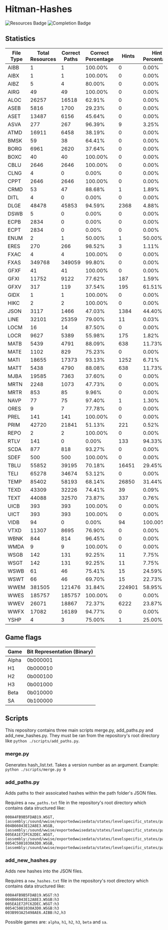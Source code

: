 # Hitman-Hashes
<!-- BADGES_START -->
![Resources Badge](https://img.shields.io/badge/Total%20Resources-1,551,972-blue.svg)
![Completion Badge](https://img.shields.io/badge/Total%20Completion-69.94%25-red.svg)
<!-- BADGES_END -->
## Statistics
<!-- STATISTICS_TABLE_START -->
|File Type|Total Resources|Correct Paths|Correct Percentage|Hints |Hint Percentage|
|---------|---------------|-------------|------------------|------|---------------|
|AIBB     |1              |1            |100.00%           |0     |0.00%          |
|AIBX     |1              |1            |100.00%           |0     |0.00%          |
|AIBZ     |5              |4            |80.00%            |0     |0.00%          |
|AIRG     |49             |49           |100.00%           |0     |0.00%          |
|ALOC     |26257          |16518        |62.91%            |0     |0.00%          |
|ASEB     |5816           |1700         |29.23%            |0     |0.00%          |
|ASET     |13487          |6156         |45.64%            |0     |0.00%          |
|ASVA     |277            |267          |96.39%            |9     |3.25%          |
|ATMD     |16911          |6458         |38.19%            |0     |0.00%          |
|BMSK     |59             |38           |64.41%            |0     |0.00%          |
|BORG     |6961           |2620         |37.64%            |0     |0.00%          |
|BOXC     |40             |40           |100.00%           |0     |0.00%          |
|CBLU     |2646           |2646         |100.00%           |0     |0.00%          |
|CLNG     |4              |0            |0.00%             |0     |0.00%          |
|CPPT     |2646           |2646         |100.00%           |0     |0.00%          |
|CRMD     |53             |47           |88.68%            |1     |1.89%          |
|DITL     |4              |0            |0.00%             |0     |0.00%          |
|DLGE     |48478          |45853        |94.59%            |2368  |4.88%          |
|DSWB     |5              |0            |0.00%             |0     |0.00%          |
|ECPB     |2834           |0            |0.00%             |0     |0.00%          |
|ECPT     |2834           |0            |0.00%             |0     |0.00%          |
|ENUM     |2              |1            |50.00%            |1     |50.00%         |
|ERES     |270            |266          |98.52%            |3     |1.11%          |
|FXAC     |4              |4            |100.00%           |0     |0.00%          |
|FXAS     |349768         |349059       |99.80%            |0     |0.00%          |
|GFXF     |41             |41           |100.00%           |0     |0.00%          |
|GFXI     |11752          |9122         |77.62%            |187   |1.59%          |
|GFXV     |317            |119          |37.54%            |195   |61.51%         |
|GIDX     |1              |1            |100.00%           |0     |0.00%          |
|HIKC     |2              |2            |100.00%           |0     |0.00%          |
|JSON     |3117           |1466         |47.03%            |1384  |44.40%         |
|LINE     |32101          |25359        |79.00%            |11    |0.03%          |
|LOCM     |16             |14           |87.50%            |0     |0.00%          |
|LOCR     |9627           |5389         |55.98%            |175   |1.82%          |
|MATB     |5439           |4791         |88.09%            |638   |11.73%         |
|MATE     |1102           |829          |75.23%            |0     |0.00%          |
|MATI     |18655          |17373        |93.13%            |1252  |6.71%          |
|MATT     |5438           |4790         |88.08%            |638   |11.73%         |
|MJBA     |19585          |7363         |37.60%            |0     |0.00%          |
|MRTN     |2248           |1073         |47.73%            |0     |0.00%          |
|MRTR     |853            |85           |9.96%             |0     |0.00%          |
|NAVP     |77             |75           |97.40%            |1     |1.30%          |
|ORES     |9              |7            |77.78%            |0     |0.00%          |
|PREL     |141            |141          |100.00%           |0     |0.00%          |
|PRIM     |42720          |21841        |51.13%            |221   |0.52%          |
|REPO     |2              |2            |100.00%           |0     |0.00%          |
|RTLV     |141            |0            |0.00%             |133   |94.33%         |
|SCDA     |877            |818          |93.27%            |0     |0.00%          |
|SDEF     |500            |500          |100.00%           |0     |0.00%          |
|TBLU     |55852          |39195        |70.18%            |16451 |29.45%         |
|TELI     |65278          |34674        |53.12%            |0     |0.00%          |
|TEMP     |85402          |58193        |68.14%            |26850 |31.44%         |
|TEXD     |43309          |32226        |74.41%            |39    |0.09%          |
|TEXT     |44088          |32570        |73.87%            |337   |0.76%          |
|UICB     |393            |393          |100.00%           |0     |0.00%          |
|UICT     |393            |393          |100.00%           |0     |0.00%          |
|VIDB     |94             |0            |0.00%             |94    |100.00%        |
|VTXD     |11307          |8695         |76.90%            |0     |0.00%          |
|WBNK     |844            |814          |96.45%            |0     |0.00%          |
|WMDA     |9              |9            |100.00%           |0     |0.00%          |
|WSGB     |142            |131          |92.25%            |11    |7.75%          |
|WSGT     |142            |131          |92.25%            |11    |7.75%          |
|WSWB     |61             |46           |75.41%            |15    |24.59%         |
|WSWT     |66             |46           |69.70%            |15    |22.73%         |
|WWEM     |381505         |121476       |31.84%            |224901|58.95%         |
|WWES     |185757         |185757       |100.00%           |0     |0.00%          |
|WWEV     |26071          |18867        |72.37%            |6222  |23.87%         |
|WWFX     |17082          |16189        |94.77%            |0     |0.00%          |
|YSHP     |4              |3            |75.00%            |1     |25.00%         |
<!-- STATISTICS_TABLE_END -->

## Game flags
| Game  | Bit Representation (Binary) |
| ----- | --------------------------- |
| Alpha | 0b000001                    |
| H1    | 0b000010                    |
| H2    | 0b000100                    |
| H3    | 0b001000                    |
| Beta  | 0b010000                    |
| SA    | 0b100000                    |

## Scripts
This repository contains three main scripts merge.py, add_paths.py and add_new_hashes.py. They must be ran from the repository's root directory like `python ./scripts/add_paths.py`.

### merge.py
Generates hash_list.txt. Takes a version number as an argument. Example: `python ./scripts/merge.py 0`

### add_paths.py
Adds paths to their assoicated hashes within the path folder's JSON files.

Requires a `new_paths.txt` file in the repository's root directory which contains data structured like:

```
000A4FB9B5FDAB19.WSGT,[assembly:/sound/wwise/exportedwwisedata/states/levelspecific_states/paris/fashionshowmusic_level_state.wwisestategroup].pc_entitytype
004B66043E12A8E3.WSGB,[assembly:/sound/wwise/exportedwwisedata/states/levelspecific_states/paris/fashionshowmusic_level_state.wwisestategroup].pc_entityblueprint
005EA1E72FC62DEC.WSGT,[assembly:/sound/wwise/exportedwwisedata/states/levelspecific_states/paris/paris_rain_puddle_state.wwisestategroup].pc_entitytype
0054C5081030A3D0.WSGB,[assembly:/sound/wwise/exportedwwisedata/states/levelspecific_states/paris/paris_rain_puddle_state.wwisestategroup].pc_entityblueprint
```

### add_new_hashes.py
Adds new hashes into the JSON files.

Requires a `new_hashes.txt` file in the repository's root directory which contains data structured like:

```
000A4FB9B5FDAB19.WSGT:h3
004B66043E12A8E3.WSGB:h3
005EA1E72FC62DEC.WSGT:h3
0054C5081030A3D0.WSGB:h3
003B993A25498AE6.AIBB:h2,h3
```

Possible games are: `alpha`, `h1`, `h2`, `h3`, `beta` and `sa`.